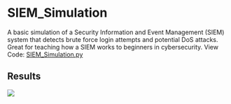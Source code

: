 # SIEM_Simulation
A basic simulation of a Security Information and Event Management (SIEM) system that detects brute force login attempts and potential DoS attacks. 
Great for teaching how a SIEM works to beginners in cybersecurity. 
View Code: <a href="https://github.com/nickagesa/SIEM_Simulation/blob/main/SIEM_Simulation.py">SIEM_Simulation.py</a>

## Results

<img src="https://github.com/user-attachments/assets/b89157e7-1ae6-421d-9b66-0eda502f9e64">

